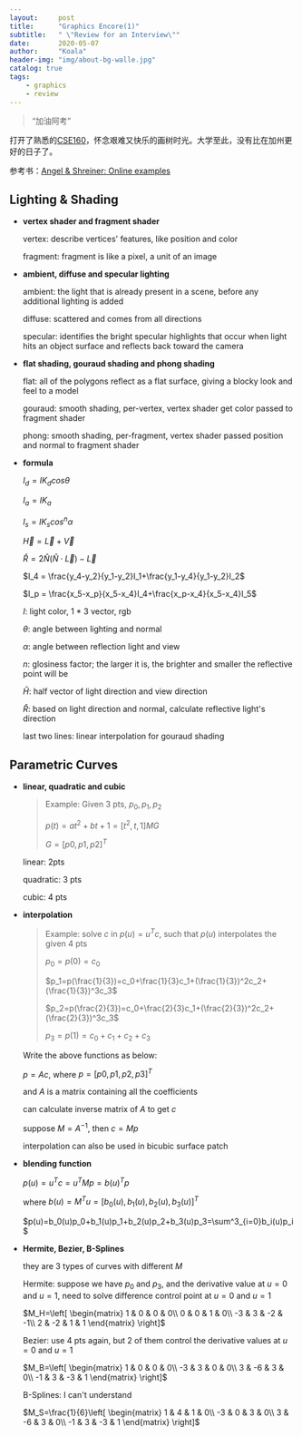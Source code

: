 ```yaml
---
layout:     post
title:      "Graphics Encore(1)"
subtitle:   " \"Review for an Interview\""
date:       2020-05-07
author:     "Koala"
header-img: "img/about-bg-walle.jpg"
catalog: true
tags:
    - graphics
    - review
---
```


> “加油阿考”

打开了熟悉的[CSE160](https://users.soe.ucsc.edu/~pang/160/f19/schedule.html)，怀念艰难又快乐的画树时光。大学至此，没有比在加州更好的日子了。

参考书：[Angel & Shreiner: Online examples](http://www.cs.unm.edu/~angel/WebGL/7E/)


<p id = "build"></p>

## Lighting & Shading

* **vertex shader and fragment shader**

  vertex: describe vertices' features, like position and color

  fragment: fragment is like a pixel, a unit of an image

* **ambient, diffuse and specular lighting**

  ambient: the light that is already present in a scene, before any additional lighting is added

  diffuse: scattered and comes from all directions

  specular: identifies the bright specular highlights that occur when light hits an object surface and reflects back toward the camera

* **flat shading, gouraud shading and phong shading**

  flat: all of the polygons reflect as a flat surface, giving a blocky look and feel to a model

  gouraud: smooth shading, per-vertex, vertex shader get color passed to fragment shader

  phong: smooth shading, per-fragment, vertex shader passed position and normal to fragment shader

* **formula**

  $I_d = IK_dcos\theta$

  $I_a = IK_a$

  $I_s = IK_scos^n\alpha$

  $\vec H = \vec L + \vec V$

  $\hat R = 2\hat N(\hat N \cdot\vec L)-\vec L$

  $I_4 = \frac{y_4-y_2}{y_1-y_2}I_1+\frac{y_1-y_4}{y_1-y_2}I_2$

  $I_p = \frac{x_5-x_p}{x_5-x_4}I_4+\frac{x_p-x_4}{x_5-x_4}I_5$

  $I$: light color, 1 * 3 vector, rgb

  $\theta$: angle between lighting and normal

  $\alpha$: angle between reflection light and view

  $n$: glosiness factor; the larger it is, the brighter and smaller the reflective point will be

  $\hat H$: half vector of light direction and view direction

  $\hat R$: based on light direction and normal, calculate reflective light's direction

  last two lines: linear interpolation for gouraud shading

## Parametric Curves

* **linear, quadratic and cubic**

  > Example: Given 3 pts, $p_0, p_1, p_2$
  >
  > $p(t)=at^2+bt+1=[t^2, t, 1]MG$
  >
  > $G=[p0, p1, p2]^T$

  linear: 2pts

  quadratic: 3 pts

  cubic: 4 pts

* **interpolation**

  > Example: solve $c$ in $p(u)=u^Tc$, such that $p(u)$ interpolates the given 4 pts
  >
  > $p_0=p(0)=c_0$
  >
  > $p_1=p(\frac{1}{3})=c_0+\frac{1}{3}c_1+(\frac{1}{3})^2c_2+(\frac{1}{3})^3c_3$
  >
  > $p_2=p(\frac{2}{3})=c_0+\frac{2}{3}c_1+(\frac{2}{3})^2c_2+(\frac{2}{3})^3c_3$
  >
  > $p_3=p(1)=c_0+c_1+c_2+c_3$

  Write the above functions as below:

  $p=Ac$, where $p=[p0, p1, p2, p3]^T$

  and $A$ is a matrix containing all the coefficients

  can calculate inverse matrix of $A$ to get $c$

  suppose $M = A^{-1}$, then $c=Mp$

  interpolation can also be used in bicubic surface patch

* **blending function**

  $p(u)=u^Tc=u^TMp=b(u)^Tp$

  where $b(u)=M^Tu=[b_0(u), b_1(u), b_2(u), b_3(u)]^T$

  $p(u)=b_0(u)p_0+b_1(u)p_1+b_2(u)p_2+b_3(u)p_3=\sum^3_{i=0}b_i(u)p_i$

* **Hermite, Bezier, B-Splines**

  they are 3 types of curves with different $M$

  Hermite: suppose we have $p_0$ and $p_3$, and the derivative value at $u=0$ and $u=1$, need to solve difference control point at $u=0$ and $u=1$

  $M_H=\left[ \begin{matrix}   1 & 0 & 0 & 0\\   0 & 0 & 1 & 0\\   -3 & 3 & -2 & -1\\ 2 & -2 & 1 & 1 \end{matrix}  \right]$

  Bezier: use 4 pts again, but 2 of them control the derivative values at $u=0$ and $u=1$

  $M_B=\left[ \begin{matrix}   1 & 0 & 0 & 0\\   -3 & 3 & 0 & 0\\   3 & -6 & 3 & 0\\ -1 & 3 & -3 & 1 \end{matrix}  \right]$

  B-Splines: I can't understand

  $M_S=\frac{1}{6}\left[ \begin{matrix}   1 & 4 & 1 & 0\\   -3 & 0 & 3 & 0\\   3 & -6 & 3 & 0\\ -1 & 3 & -3 & 1 \end{matrix}  \right]$

  

